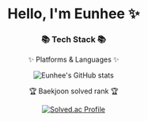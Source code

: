 <div align="center">
	<h1> Hello, I'm Eunhee ✨ </h1>
</div>
<div align="center">
	<h3>📚 Tech Stack 📚</h3>
	<p>✨ Platforms & Languages ✨</p>
</div>
<div align="center">
	
![Eunhee's GitHub stats](https://github-readme-stats.vercel.app/api?username=eunhee78&show_icons=true&theme=radical)
 <br>
 <p>🏆 Baekjoon solved rank 🏆</p>
	
[![Solved.ac Profile](http://mazassumnida.wtf/api/v2/generate_badge?boj=dmsgml4579)](https://solved.ac/dmsgml4579)
</div>
